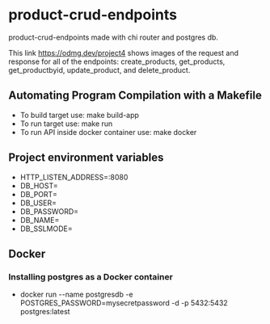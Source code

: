 # product-crud-endpoints
product-crud-endpoints made with chi router and postgres db.

This link https://odmg.dev/project4 shows images of the request and response for all of the endpoints: create_products, get_products, get_productbyid, update_product, and delete_product.

## Automating Program Compilation with a Makefile
- To build target use: make build-app
- To run target use: make run
- To run API inside docker container use: make docker

## Project environment variables
- HTTP_LISTEN_ADDRESS=:8080
- DB_HOST=
- DB_PORT=
- DB_USER=
- DB_PASSWORD=
- DB_NAME=
- DB_SSLMODE=

## Docker
### Installing postgres as a Docker container
- docker run --name postgresdb -e POSTGRES_PASSWORD=mysecretpassword -d -p 5432:5432 postgres:latest
